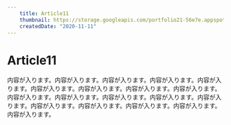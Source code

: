```yaml
---
    title: Article11
    thumbnail: https://storage.googleapis.com/portfolio21-56e7e.appspot.com/translation-game7.png
    createdDate: "2020-11-11"
---
```


# Article11

内容が入ります。内容が入ります。内容が入ります。内容が入ります。内容が入ります。内容が入ります。内容が入ります。内容が入ります。内容が入ります。内容が入ります。内容が入ります。内容が入ります。内容が入ります。内容が入ります。内容が入ります。内容が入ります。内容が入ります。内容が入ります。内容が入ります。